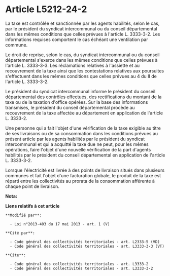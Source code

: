 # Article L5212-24-2

La taxe est contrôlée et sanctionnée par les agents habilités, selon le cas, par le président du syndicat intercommunal ou du
conseil départemental  dans les mêmes conditions que celles prévues à l'article L. 3333-3-2. Les informations requises
comportent le cas échéant une ventilation par commune. 

Le droit de reprise, selon le cas, du syndicat intercommunal ou du conseil départemental  s'exerce dans les mêmes conditions
que celles prévues à l'article L. 3333-3-3. Les réclamations relatives à l'assiette et au recouvrement de la taxe ainsi que
les contestations relatives aux poursuites s'effectuent dans les mêmes conditions que celles prévues au 4 du II de l'article
L. 3333-3-2. 

Le président du syndicat intercommunal informe le président du conseil départemental  des contrôles effectués, des
rectifications du montant de la taxe ou de la taxation d'office opérées. Sur la base des informations transmises, le
président du conseil départemental  procède au recouvrement de la taxe affectée au département en application de l'article L.
3333-2. 

Une personne qui a fait l'objet d'une vérification de la taxe exigible au titre de ses livraisons ou de sa consommation dans
les conditions prévues au présent article par les agents habilités par le président du syndicat intercommunal et qui a
acquitté la taxe due ne peut, pour les mêmes opérations, faire l'objet d'une nouvelle vérification de la part d'agents
habilités par le président du conseil départemental  en application de l'article L. 3333-3-2. 

Lorsque l'électricité est livrée à des points de livraison situés dans plusieurs communes et fait l'objet d'une facturation
globale, le produit de la taxe est réparti entre les collectivités au prorata de la consommation afférente à chaque point de
livraison.

**Nota:**



**Liens relatifs à cet article**

	**Modifié par**:

	  - Loi n°2013-403 du 17 mai 2013 - art. 1 (V)

	**Cité par**:

	  - Code général des collectivités territoriales - art. L2333-5 (VD)
	  - Code général des collectivités territoriales - art. L3333-3-3 (VT)

	**Cite**:

	  - Code général des collectivités territoriales - art. L3333-2
	  - Code général des collectivités territoriales - art. L3333-3-2
